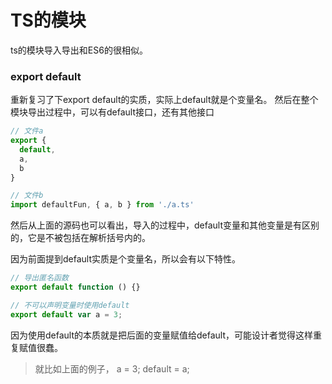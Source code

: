 # TS的模块

ts的模块导入导出和ES6的很相似。

### export default

重新复习了下export default的实质，实际上default就是个变量名。
然后在整个模块导出过程中，可以有default接口，还有其他接口

```ts
// 文件a
export {
  default,
  a,
  b
}

// 文件b
import defaultFun, { a, b } from './a.ts'
```

然后从上面的源码也可以看出，导入的过程中，default变量和其他变量是有区别的，它是不被包括在解析括号内的。

因为前面提到default实质是个变量名，所以会有以下特性。

```ts
// 导出匿名函数
export default function () {}

// 不可以声明变量时使用default
export default var a = 3;
```

因为使用default的本质就是把后面的变量赋值给default，可能设计者觉得这样重复赋值很蠢。

> 就比如上面的例子， a = 3;  default = a;
